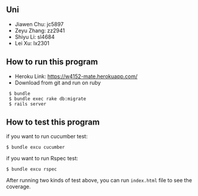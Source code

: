 ## Uni

- Jiawen Chu:  jc5897
- Zeyu Zhang:  zz2941
- Shiyu Li:  sl4684
- Lei Xu:  lx2301

## How to run this program
- Heroku Link: https://w4152-mate.herokuapp.com/
- Download from git and run on ruby
```
 $ bundle
 $ bundle exec rake db:migrate                                      
 $ rails server
```


## How to test this program

if you want to run cucumber test:

```
$ bundle excu cucumber
```

if you want to run Rspec test:

```
$ bundle excu rspec
```

After running two kinds of test above, you can run ``index.html`` file to see the coverage. 
